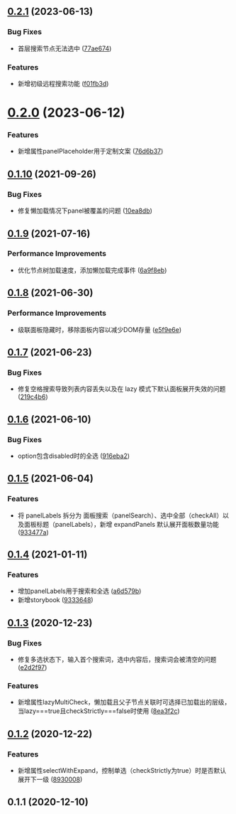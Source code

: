 ## [0.2.1](https://github.com/vueblocks/elp-cascader/compare/v0.2.0...v0.2.1) (2023-06-13)


### Bug Fixes

* 首层搜索节点无法选中 ([77ae674](https://github.com/vueblocks/elp-cascader/commit/77ae674ef03d0d8d40097b8b2f68f33efd3bbc46))


### Features

* 新增初级远程搜索功能 ([f01fb3d](https://github.com/vueblocks/elp-cascader/commit/f01fb3d43c02fac17b700b56390194276679f70e))



# [0.2.0](https://github.com/vueblocks/elp-cascader/compare/v0.1.10...v0.2.0) (2023-06-12)


### Features

* 新增属性panelPlaceholder用于定制文案 ([76d6b37](https://github.com/vueblocks/elp-cascader/commit/76d6b37cdecf4c0a6a5bf9136ebe2916525acb74))



## [0.1.10](https://github.com/vueblocks/elp-cascader/compare/v0.1.9...v0.1.10) (2021-09-26)


### Bug Fixes

* 修复懒加载情况下panel被覆盖的问题 ([10ea8db](https://github.com/vueblocks/elp-cascader/commit/10ea8dbf51536d9c65acfbbac6e33ad0cc5ea4c0))



## [0.1.9](https://github.com/vueblocks/elp-cascader/compare/v0.1.8...v0.1.9) (2021-07-16)


### Performance Improvements

* 优化节点树加载速度，添加懒加载完成事件 ([6a9f8eb](https://github.com/vueblocks/elp-cascader/commit/6a9f8eb1267583d570b62fa1d5bd5ac2fd164534))



## [0.1.8](https://github.com/vueblocks/elp-cascader/compare/v0.1.7...v0.1.8) (2021-06-30)


### Performance Improvements

* 级联面板隐藏时，移除面板内容以减少DOM存量 ([e5f9e6e](https://github.com/vueblocks/elp-cascader/commit/e5f9e6ea712d77a7a19237b94d302ae6b034baad))



## [0.1.7](https://github.com/vueblocks/elp-cascader/compare/v0.1.6...v0.1.7) (2021-06-23)


### Bug Fixes

* 修复空格搜索导致列表内容丢失以及在 lazy 模式下默认面板展开失效的问题 ([219c4b6](https://github.com/vueblocks/elp-cascader/commit/219c4b67d2597577a7635a8bc380b8511feb9af8))



## [0.1.6](https://github.com/vueblocks/elp-cascader/compare/v0.1.5...v0.1.6) (2021-06-10)


### Bug Fixes

* option包含disabled时的全选 ([916eba2](https://github.com/vueblocks/elp-cascader/commit/916eba2c739d24c254ed148573b071342b2894a4))



## [0.1.5](https://github.com/vueblocks/elp-cascader/compare/v0.1.4...v0.1.5) (2021-06-04)


### Features

* 将 panelLabels 拆分为 面板搜索（panelSearch）、选中全部（checkAll）以及面板标题（panelLabels），新增 expandPanels 默认展开面板数量功能 ([933477a](https://github.com/vueblocks/elp-cascader/commit/933477a0af6c9e3f9189ffd6964adf01079915d4))



## [0.1.4](https://github.com/vueblocks/elp-cascader/compare/v0.1.3...v0.1.4) (2021-01-11)


### Features

*  增加panelLabels用于搜索和全选 ([a6d579b](https://github.com/vueblocks/elp-cascader/commit/a6d579b639f5529f9a4a8b8bd39756664fcbdbb4))
* 新增storybook ([9333648](https://github.com/vueblocks/elp-cascader/commit/93336488f9646e31ba9a46ad46795927c5708394))



## [0.1.3](https://github.com/vueblocks/elp-cascader/compare/v0.1.2...v0.1.3) (2020-12-23)


### Bug Fixes

* 修复多选状态下，输入首个搜索词，选中内容后，搜索词会被清空的问题 ([e2d2f97](https://github.com/vueblocks/elp-cascader/commit/e2d2f97c6cf8d1d4dcc5916eb47abd1e80ba68b9))


### Features

* 新增属性lazyMultiCheck，懒加载且父子节点关联时可选择已加载出的层级，当lazy===true且checkStrictly===false时使用 ([8ea3f2c](https://github.com/vueblocks/elp-cascader/commit/8ea3f2c334fadcd7edc2fe009273fbd64211b7b5))



## [0.1.2](https://github.com/vueblocks/elp-cascader/compare/v0.1.1...v0.1.2) (2020-12-22)


### Features

* 新增属性selectWithExpand，控制单选（checkStrictly为true）时是否默认展开下一级 ([8930008](https://github.com/vueblocks/elp-cascader/commit/893000814c1cb3c9c1a61a43dca2ee0a998d6fcc))



## 0.1.1 (2020-12-10)



